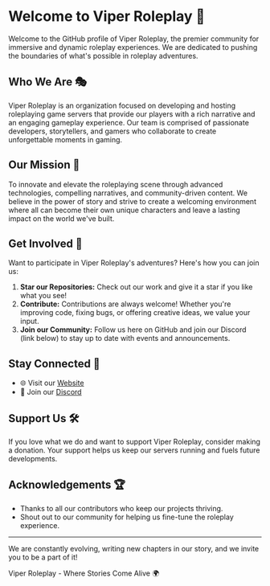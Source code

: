 # Welcome to Viper Roleplay 👋

Welcome to the GitHub profile of Viper Roleplay, the premier community for immersive and dynamic roleplay experiences. We are dedicated to pushing the boundaries of what's possible in roleplay adventures.

## Who We Are 🎭

Viper Roleplay is an organization focused on developing and hosting roleplaying game servers that provide our players with a rich narrative and an engaging gameplay experience. Our team is comprised of passionate developers, storytellers, and gamers who collaborate to create unforgettable moments in gaming.

## Our Mission 🌟

To innovate and elevate the roleplaying scene through advanced technologies, compelling narratives, and community-driven content. We believe in the power of story and strive to create a welcoming environment where all can become their own unique characters and leave a lasting impact on the world we've built.

## Get Involved 🤝

Want to participate in Viper Roleplay's adventures? Here's how you can join us:

1. **Star our Repositories:** Check out our work and give it a star if you like what you see!
2. **Contribute:** Contributions are always welcome! Whether you're improving code, fixing bugs, or offering creative ideas, we value your input.
3. **Join our Community:** Follow us here on GitHub and join our Discord (link below) to stay up to date with events and announcements.

## Stay Connected 📡

- 🌐 Visit our [Website](https://viperroleplay.tebex.io)
- 💬 Join our [Discord](https://discord.gg/viperroleplay)

## Support Us 🛠️

If you love what we do and want to support Viper Roleplay, consider making a donation. Your support helps us keep our servers running and fuels future developments.

## Acknowledgements 🏆

- Thanks to all our contributors who keep our projects thriving.
- Shout out to our community for helping us fine-tune the roleplay experience.

---

We are constantly evolving, writing new chapters in our story, and we invite you to be a part of it!

Viper Roleplay - Where Stories Come Alive 🌍
